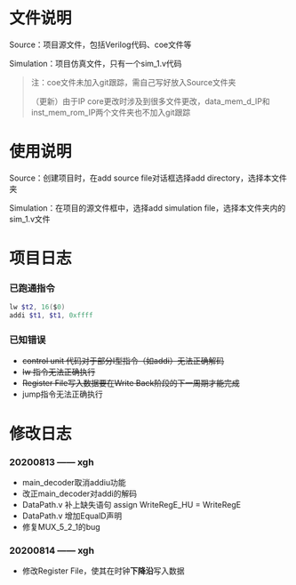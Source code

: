 # 文件说明

Source：项目源文件，包括Verilog代码、coe文件等

Simulation：项目仿真文件，只有一个sim_1.v代码

> 注：coe文件未加入git跟踪，需自己写好放入Source文件夹
>
> （更新）由于IP core更改时涉及到很多文件更改，data_mem_d_IP和inst_mem_rom_IP两个文件夹也不加入git跟踪

# 使用说明

Source：创建项目时，在add source file对话框选择add directory，选择本文件夹

Simulation：在项目的源文件框中，选择add simulation file，选择本文件夹内的sim_1.v文件

# 项目日志

### 已跑通指令

```powershell
lw $t2, 16($0)
addi $t1, $t1, 0xffff
```

### 已知错误

+ ~~control unit 代码对于部分I型指令（如addi）无法正确解码~~
+ ~~lw 指令无法正确执行~~
+ ~~Register File写入数据要在Write Back阶段的下一周期才能完成~~
+ jump指令无法正确执行

# 修改日志

### 20200813 —— xgh

+ main_decoder取消addiu功能
+ 改正main_decoder对addi的解码
+ DataPath.v 补上缺失语句 assign WriteRegE_HU = WriteRegE
+ DataPath.v 增加EqualD声明
+ 修复MUX_5_2_1的bug

### 20200814 —— xgh

+ 修改Register File，使其在时钟**下降沿**写入数据

